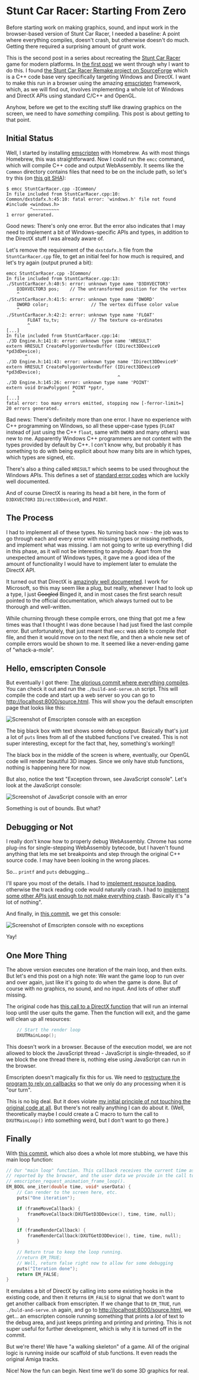 # Stunt Car Racer: Starting From Zero
Before starting work on making graphics, sound, and input work in the browser-based
version of Stunt Car Racer, I needed a baseline: A point where everything compiles,
doesn't crash, but otherwise doesn't do much. Getting there required a surprising
amount of grunt work.

This is the second post in a series about recreating the
[Stunt Car Racer](https://en.wikipedia.org/wiki/Stunt_Car_Racer) game for modern
platforms. In [the first post](/2022/01/16/stunt-car-racer-introduction.html) we
went through why I want to do this. I found
[the Stunt Car Racer Remake project on SourceForge](https://sourceforge.net/projects/stuntcarremake/)
which is a C++ code base very specifically targeting Windows and DirectX. I want to
make this run in a browser using the amazing [emscripten](https://emscripten.org)
framework, which, as we will find out, involves implementing a whole lot of Windows
and DirectX APIs using standard C/C++ and OpenGL.

Anyhow, before we get to the exciting stuff like drawing graphics on the screen,
we need to have _something_ compiling. This post is about getting to that point.

## Initial Status
Well, I started by installing [emscripten](https://emscripten.org) with Homebrew.
As with most things Homebrew, this was straightforward. Now I could run the `emcc`
command, which will compile C++ code and output WebAssembly. It seems like the
`Common` directory contains files that need to be on the include path, so let's
try this (on [this git SHA](https://github.com/olefriis/stuntcarracer/commit/306be6764b4ecee80c0758a0fd9f664c66bbb0d0)):

```
$ emcc StuntCarRacer.cpp -ICommon/            
In file included from StuntCarRacer.cpp:10:
Common/dxstdafx.h:45:10: fatal error: 'windows.h' file not found
#include <windows.h>
         ^~~~~~~~~~~
1 error generated.
```

Good news: There's only one error. But the error also indicates that I may
need to implement a bit of Windows-specific APIs and types, in addition to the
DirectX stuff I was already aware of.

Let's remove the requirement of the `dxstdafx.h` file from the `StuntCarRacer.cpp`
file, to get an initial feel for how much is required, and let's try again (output
pruned a bit):

```
emcc StuntCarRacer.cpp -ICommon/ 
In file included from StuntCarRacer.cpp:13:
./StuntCarRacer.h:40:5: error: unknown type name 'D3DXVECTOR3'
    D3DXVECTOR3 pos;    // The untransformed position for the vertex
    ^
./StuntCarRacer.h:41:5: error: unknown type name 'DWORD'
    DWORD color;                // The vertex diffuse color value
    ^
./StuntCarRacer.h:42:2: error: unknown type name 'FLOAT'
        FLOAT tu,tv;            // The texture co-ordinates
        ^
[...]
In file included from StuntCarRacer.cpp:14:
./3D Engine.h:141:8: error: unknown type name 'HRESULT'
extern HRESULT CreatePolygonVertexBuffer (IDirect3DDevice9 *pd3dDevice);
       ^
./3D Engine.h:141:43: error: unknown type name 'IDirect3DDevice9'
extern HRESULT CreatePolygonVertexBuffer (IDirect3DDevice9 *pd3dDevice);
                                          ^
./3D Engine.h:145:26: error: unknown type name 'POINT'
extern void DrawPolygon( POINT *pptr,
                         ^
[...]
fatal error: too many errors emitted, stopping now [-ferror-limit=]
20 errors generated.
```

Bad news: There's definitely more than one error. I have no experience with C++
programming on Windows, so all these upper-case types (`FLOAT` instead of just
using the C++ `float`, same with `DWORD` and many others) was new to me. Apparently
Windows C++ programmers are not content with the types provided by default by C++.
I con't know why, but probably it has something to do with being explicit about
how many bits are in which types, which types are signed, etc.

There's also a thing called `HRESULT` which seems to be used throughout the Windows
APIs. This defines a set of [standard error codes](https://docs.microsoft.com/en-us/windows/win32/seccrypto/common-hresult-values)
which are luckily well documented.

And of course DirectX is rearing its head a bit here, in the form of `D3DXVECTOR3`
`IDirect3DDevice9`, and `POINT`.

## The Process
I had to implement all of these types. No turning back now - the job was to go through
each and every error with missing types or missing methods, and implement what was
missing. I am not going to write up everything I did in this phase, as it will not be
interesting to anybody. Apart from the unexpected amount of Windows types, it gave me
a good idea of the amount of functionality I would have to implement later to emulate
the DirectX API.

It turned out that DirectX is [amazingly well documented](https://docs.microsoft.com/en-us/windows/win32/direct3d9/dx9-graphics-reference).
I work for Microsoft, so this may seem like a plug, but really, whenever I had to look
up a type, I just ~~Googled~~ Binged it, and in most cases the first search result
pointed to the official documentation, which always turned out to be thorough and
well-written.

While churning through these compile errors, one thing that got me a few times was that
I thought I was done because I had just fixed the last compile error. But unfortunately,
that just meant that `emcc` was able to compile _that_ file, and then it would move on
to the next file, and then a whole new set of compile errors would be shown to me. It
seemed like a never-ending game of "whack-a-mole".

## Hello, emscripten Console
But eventually I got there:
[The glorious commit where everything compiles](https://github.com/olefriis/stuntcarracer/commit/b85aa44109f03e4bc585631331b09ffe5886af59).
You can check it out and run the `./build-and-serve.sh` script. This will compile the
code and start up a web server so you can go to
[http://localhost:8000/source.html](http://localhost:8000/source.html). This will show
you the default emscripten page that looks like this:

![Screenshot of Emscripten console with an exception](/assets/images/stunt-car-racer-starting-from-zero/emscripten-console-with-exception.png)

The big black box with text shows some debug output. Basically that's just a lot of
`puts` lines from all of the stubbed functions I've created. This is not super interesting,
except for the fact that, hey, something's working!!

The black box in the middle of the screen is where, eventually, our OpenGL code will
render beautiful 3D images. Since we only have stub functions, nothing is happening
here for now.

But also, notice the text "Exception thrown, see JavaScript console". Let's look at the
JavaScript console:

![Screenshot of JavaScript console with an error](/assets/images/stunt-car-racer-starting-from-zero/javascript-console-with-error.png)

Something is out of bounds. But what?

## Debugging or Not
I really don't know how to properly debug WebAssembly. Chrome has some plug-ins for
single-stepping WebAssembly bytecode, but I haven't found anything that lets me set
breakpoints and step through the original C++ source code. I may have been looking in
the wrong places.

So... `printf` and `puts` debugging...

I'll spare you most of the details. I had to
[implement resource loading](https://github.com/olefriis/stuntcarracer/commit/9c0fc58989daf46955026df01e4bb5aded138ea8),
otherwise the track reading code would naturally crash. I had to
[implement some other APIs just enough to not make everything crash](https://github.com/olefriis/stuntcarracer/commit/c93d2b157ada6fb45221e61323e654f797cb22b6).
Basically it's "a lot of nothing".

And finally, in [this commit](https://github.com/olefriis/stuntcarracer/commit/31f42967a895ef858a473ba688877c47dcb6652c),
we get this console:

![Screenshot of Emscripten console with no exceptions](/assets/images/stunt-car-racer-starting-from-zero/emscripten-console-without-errors.png)

Yay!

## One More Thing
The above version executes one iteration of the main loop, and then exits. But let's
end this post on a high note: We want the game loop to run over and over again, just
like it's going to do when the game is done. But of course with no graphics, no sound,
and no input. And lots of other stuff missing.

The original code has [this call to a DirectX function](https://github.com/fluffyfreak/stuntcarracer/blob/master/StuntCarRacer.cpp#L1647)
that will run an internal loop until the user quits the game. Then the function will
exit, and the game will clean up all resources:

```C++
    // Start the render loop
    DXUTMainLoop();
```

This doesn't work in a browser. Because of the execution model, we are not allowed to
block the JavaScript thread - JavaScript is single-threaded, so if we block the one
thread there is, nothing else using JavaScript can run in the browser.

Emscripten doesn't magically fix this for us. We need to
[restructure the program to rely on callbacks](https://emscripten.org/docs/porting/emscripten-runtime-environment.html#browser-main-loop)
so that we only do any processing when it is "our turn".

This is no big deal. But it does violate
[my initial principle of not touching the original code at all](/2022/01/16/stunt-car-racer-introduction.html#then-what).
But there's not really anything I can do about it. (Well, theoretically maybe I could
create a C macro to turn the call to `DXUTMainLoop()` into something weird, but I don't
want to go there.)

## Finally
With [this commit](https://github.com/olefriis/stuntcarracer/commit/0dfd94cb8ffb29ffec36936698831fc75084acf5),
which also does a whole lot more stubbing, we have this main loop function:

```C++
// Our "main loop" function. This callback receives the current time as
// reported by the browser, and the user data we provide in the call to
// emscripten_request_animation_frame_loop().
EM_BOOL one_iter(double time, void* userData) {
	// Can render to the screen here, etc.
	puts("One iteration");

	if (frameMoveCallback) {
		frameMoveCallback(DXUTGetD3DDevice(), time, time, null);
	}

	if (frameRenderCallback) {
		frameRenderCallback(DXUTGetD3DDevice(), time, time, null);
	}

	// Return true to keep the loop running.
	//return EM_TRUE;
	// Well, return false right now to allow for some debugging
	puts("Iteration done");
	return EM_FALSE;
}
```

It emulates a bit of DirectX by calling into some existing hooks in the existing
code, and then it returns `EM_FALSE` to signal that we don't want to get another
callback from emscripten. If we change that to `EM_TRUE`, run `./buld-and-serve.sh`
again, and go to [http://localhost:8000/source.html](http://localhost:8000/source.html),
we get... an emscripten console running something that prints a _lot_ of text to
the debug area, and just keeps printing and printing and printing. This is not
super useful for further development, which is why it is turned off in the commit.

But we're there! We have "a walking skeleton" of a game. All of the original logic
is running inside our scaffold of stub functions. It even reads the original Amiga
tracks.

Nice! Now the fun can begin. Next time we'll do some 3D graphics for real.

